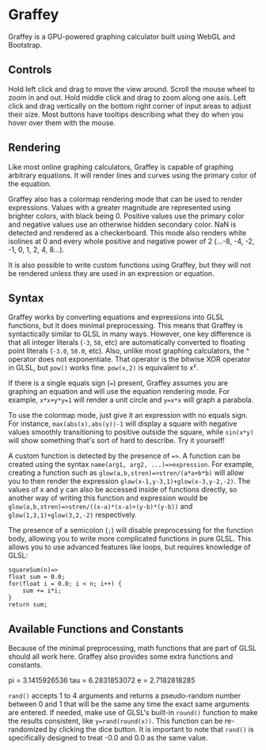 # Graffey

Graffey is a GPU-powered graphing calculator built using WebGL and Bootstrap.

## Controls

Hold left click and drag to move the view around.
Scroll the mouse wheel to zoom in and out.
Hold middle click and drag to zoom along one axis.
Left click and drag vertically on the bottom right corner of input areas to adjust their size.
Most buttons have tooltips describing what they do when you hover over them with the mouse.

## Rendering

Like most online graphing calculators, Graffey is capable of graphing arbitrary equations. It will render lines and curves using the primary color of the equation.

Graffey also has a colormap rendering mode that can be used to render expressions. Values with a greater magnitude are represented using brighter colors, with black being 0. Positive values use the primary color and negative values use an otherwise hidden secondary color. NaN is detected and rendered as a checkerboard. This mode also renders white isolines at 0 and every whole positive and negative power of 2 (...-8, -4, -2, -1, 0, 1, 2, 4, 8...).

It is also possible to write custom functions using Graffey, but they will not be rendered unless they are used in an expression or equation.

## Syntax

Graffey works by converting equations and expressions into GLSL functions, but it does minimal preprocessing. This means that Graffey is syntactically similar to GLSL in many ways. However, one key difference is that all integer literals (`-3`, `58`, etc) are automatically converted to floating point literals (`-3.0`, `58.0`, etc). Also, unlike most graphing calculators, the ^ operator does not exponentiate. That operator is the bitwise XOR operator in GLSL, but `pow()` works fine. `pow(x,2)` is equivalent to x².

If there is a single equals sign (`=`) present, Graffey assumes you are graphing an equation and will use the equation rendering mode. For example, `x*x+y*y=1` will render a unit circle and `y=x*x` will graph a parabola.

To use the colormap mode, just give it an expression with no equals sign. For instance, `max(abs(x),abs(y))-1` will display a square with negative values smoothly transitioning to positive outside the square, while `sin(x*y)` will show something that's sort of hard to describe. Try it yourself!

A custom function is detected by the presence of `=>`. A function can be created using the syntax `name(arg1, arg2, ...)=>expression`. For example, creating a function such as `glow(a,b,stren)=>stren/(a*a+b*b)` will allow you to then render the expression `glow(x-1,y-3,1)+glow(x-3,y-2,-2)`. The values of x and y can also be accessed inside of functions directly, so another way of writing this function and expression would be `glow(a,b,stren)=>stren/((x-a)*(x-a)+(y-b)*(y-b))` and `glow(1,3,1)+glow(3,2,-2)` respectively. 

The presence of a semicolon (`;`) will disable preprocessing for the function body, allowing you to write more complicated functions in pure GLSL. This allows you to use advanced features like loops, but requires knowledge of GLSL:

	squareSum(n)=>
	float sum = 0.0;
	for(float i = 0.0; i < n; i++) {
		sum += i*i;
	}
	return sum;

## Available Functions and Constants

Because of the minimal preprocessing, math functions that are part of GLSL should all work here. Graffey also provides some extra functions and constants.

pi = 3.1415926536
tau = 6.2831853072
e = 2.7182818285

`rand()` accepts 1 to 4 arguments and returns a pseudo-random number between 0 and 1 that will be the same any time the exact same arguments are entered. If needed, make use of GLSL's built-in `round()` function to make the results consistent, like `y=rand(round(x))`. This function can be re-randomized by clicking the dice button. It is important to note that `rand()` is specifically designed to treat -0.0 and 0.0 as the same value.
